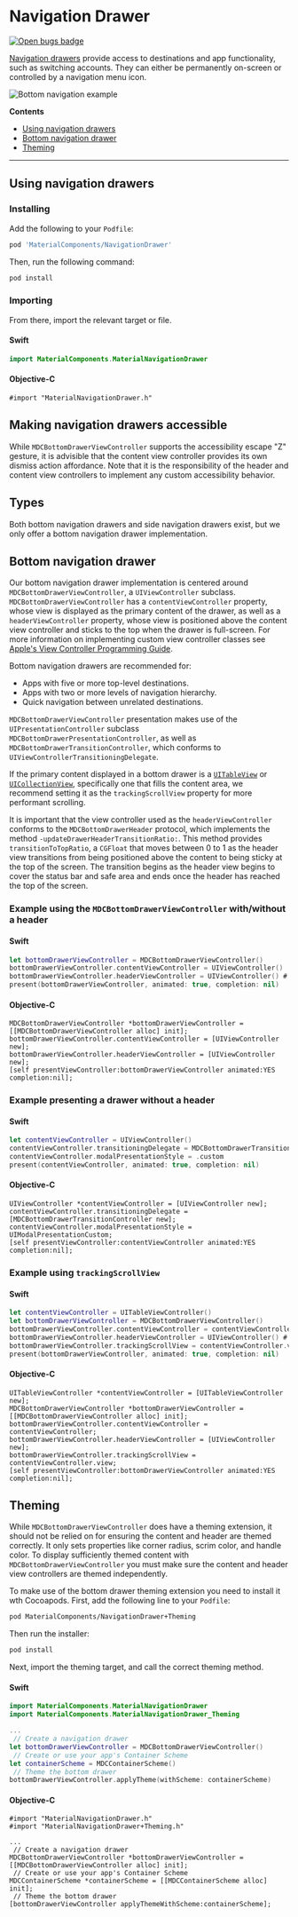 <!--docs:
title: "NavigationDrawer"
layout: detail
section: components
excerpt: "Navigation drawers provide access to destinations and app functionality, such as switching accounts."
path: /catalog/navigation-drawer/
api_doc_root: true
-->

# Navigation Drawer

[![Open bugs badge](https://img.shields.io/badge/dynamic/json.svg?label=open%20bugs&url=https%3A%2F%2Fapi.github.com%2Fsearch%2Fissues%3Fq%3Dis%253Aopen%2Blabel%253Atype%253ABug%2Blabel%253A%255BNavigationDrawer%255D&query=%24.total_count)](https://github.com/material-components/material-components-ios/issues?q=is%3Aopen+is%3Aissue+label%3Atype%3ABug+label%3A%5BNavigationDrawer%5D)

[Navigation drawers](https://material.io/components/navigation-drawer) provide access to destinations and app functionality, such as switching accounts. They can either be permanently on-screen or controlled by a navigation menu icon.

![Bottom navigation example](docs/assets/bottom-drawer-hero.png)

**Contents**

* [Using navigation drawers](#using-navigation-drawers)
* [Bottom navigation drawer](#bottom-navigation-drawer)
* [Theming](#theming)

- - -

## Using navigation drawers

### Installing

Add the following to your `Podfile`:

```bash
pod 'MaterialComponents/NavigationDrawer'
```
<!--{: .code-renderer.code-renderer--install }-->

Then, run the following command:

```bash
pod install
```

### Importing

From there, import the relevant target or file.

<!--<div class="material-code-render" markdown="1">-->
#### Swift
```swift
import MaterialComponents.MaterialNavigationDrawer
```

#### Objective-C

```objc
#import "MaterialNavigationDrawer.h"
```
<!--</div>-->

## Making navigation drawers accessible

While `MDCBottomDrawerViewController` supports the accessibility escape "Z" gesture, it is advisible that the content view controller provides its own dismiss action affordance. Note that it is the responsibility of the header and content view controllers to implement any custom accessibility behavior.

## Types

Both bottom navigation drawers and side navigation drawers exist, but we only offer a bottom navigation drawer implementation.

## Bottom navigation drawer

Our bottom navigation drawer implementation is centered around `MDCBottomDrawerViewController`, a `UIViewController` subclass. `MDCBottomDrawerViewController` has a `contentViewController` property, whose view is displayed as the primary content of the drawer, as well as a `headerViewController` property, whose view is positioned above the content view controller and sticks to the top when the drawer is full-screen. For more information on implementing custom view controller classes see [Apple's View Controller Programming Guide](https://developer.apple.com/library/archive/featuredarticles/ViewControllerPGforiPhoneOS/DefiningYourSubclass.html#//apple_ref/doc/uid/TP40007457-CH7-SW1).

Bottom navigation drawers are recommended for:
* Apps with five or more top-level destinations.
* Apps with two or more levels of navigation hierarchy.
* Quick navigation between unrelated destinations.

`MDCBottomDrawerViewController` presentation makes use of the `UIPresentationController` subclass `MDCBottomDrawerPresentationController`, as well as `MDCBottomDrawerTransitionController`, which conforms to `UIViewControllerTransitioningDelegate`.

If the primary content displayed in a bottom drawer is a [`UITableView`](https://developer.apple.com/library/archive/documentation/UserExperience/Conceptual/TableView_iPhone/CreateConfigureTableView/CreateConfigureTableView.html) or [`UICollectionView`](https://developer.apple.com/library/archive/documentation/WindowsViews/Conceptual/CollectionViewPGforIOS/Introduction/Introduction.html), specifically one that fills the content area, we recommend setting it as the `trackingScrollView` property for more performant scrolling.

It is important that the view controller used as the `headerViewController` conforms to the `MDCBottomDrawerHeader` protocol, which implements the method `-updateDrawerHeaderTransitionRatio:`. This method provides `transitionToTopRatio`, a `CGFloat` that moves between 0 to 1 as the header view transitions from being positioned above the content to being sticky at the top of the screen. The transition begins as the header view begins to cover the status bar and safe area and ends once the header has reached the top of the screen.

### Example using the `MDCBottomDrawerViewController` with/without a header

<!--<div class="material-code-render" markdown="1">-->
#### Swift

```swift
let bottomDrawerViewController = MDCBottomDrawerViewController()
bottomDrawerViewController.contentViewController = UIViewController()
bottomDrawerViewController.headerViewController = UIViewController() # this is optional
present(bottomDrawerViewController, animated: true, completion: nil)
```

#### Objective-C

```objc
MDCBottomDrawerViewController *bottomDrawerViewController = [[MDCBottomDrawerViewController alloc] init];
bottomDrawerViewController.contentViewController = [UIViewController new];
bottomDrawerViewController.headerViewController = [UIViewController new];
[self presentViewController:bottomDrawerViewController animated:YES completion:nil];
```
<!--</div>-->

### Example presenting a drawer without a header

<!--<div class="material-code-render" markdown="1">-->
#### Swift

```swift
let contentViewController = UIViewController()
contentViewController.transitioningDelegate = MDCBottomDrawerTransitionController()
contentViewController.modalPresentationStyle = .custom
present(contentViewController, animated: true, completion: nil)
```

#### Objective-C

```objc
UIViewController *contentViewController = [UIViewController new];
contentViewController.transitioningDelegate = [MDCBottomDrawerTransitionController new];
contentViewController.modalPresentationStyle = UIModalPresentationCustom;
[self presentViewController:contentViewController animated:YES completion:nil];
```
<!--</div>-->

### Example using `trackingScrollView`

<!--<div class="material-code-render" markdown="1">-->
#### Swift

```swift
let contentViewController = UITableViewController()
let bottomDrawerViewController = MDCBottomDrawerViewController()
bottomDrawerViewController.contentViewController = contentViewController
bottomDrawerViewController.headerViewController = UIViewController() # this is optional
bottomDrawerViewController.trackingScrollView = contentViewController.view
present(bottomDrawerViewController, animated: true, completion: nil)
```

#### Objective-C

```objc
UITableViewController *contentViewController = [UITableViewController new];
MDCBottomDrawerViewController *bottomDrawerViewController = [[MDCBottomDrawerViewController alloc] init];
bottomDrawerViewController.contentViewController = contentViewController;
bottomDrawerViewController.headerViewController = [UIViewController new];
bottomDrawerViewController.trackingScrollView = contentViewController.view;
[self presentViewController:bottomDrawerViewController animated:YES completion:nil];
```
<!--</div>-->

## Theming

While `MDCBottomDrawerViewController` does have a theming extension, it should not be relied on for ensuring the content and header are themed correctly. It only sets properties like corner radius, scrim color, and handle color. To display sufficiently themed content with `MDCBottomDrawerViewController` you must make sure the content and header view controllers are themed independently.

To make use of the bottom drawer theming extension you need to install it wth Cocoapods. First, add the following line to your `Podfile`:

```bash
pod MaterialComponents/NavigationDrawer+Theming
```

<!--{: .code-renderer.code-renderer--install }-->

Then run the installer:

```bash
pod install
```

Next, import the theming target, and call the correct theming method.

<!--<div class="material-code-render" markdown="1">-->
#### Swift
```swift
import MaterialComponents.MaterialNavigationDrawer
import MaterialComponents.MaterialNavigationDrawer_Theming

...
 // Create a navigation drawer
let bottomDrawerViewController = MDCBottomDrawerViewController()
 // Create or use your app's Container Scheme
let containerScheme = MDCContainerScheme()
 // Theme the bottom drawer
bottomDrawerViewController.applyTheme(withScheme: containerScheme)
```

#### Objective-C
```objc
#import "MaterialNavigationDrawer.h"
#import "MaterialNavigationDrawer+Theming.h"

...
 // Create a navigation drawer
MDCBottomDrawerViewController *bottomDrawerViewController = [[MDCBottomDrawerViewController alloc] init];
 // Create or use your app's Container Scheme
MDCContainerScheme *containerScheme = [[MDCContainerScheme alloc] init];
 // Theme the bottom drawer
[bottomDrawerViewController applyThemeWithScheme:containerScheme];
```
<!--</div>-->
